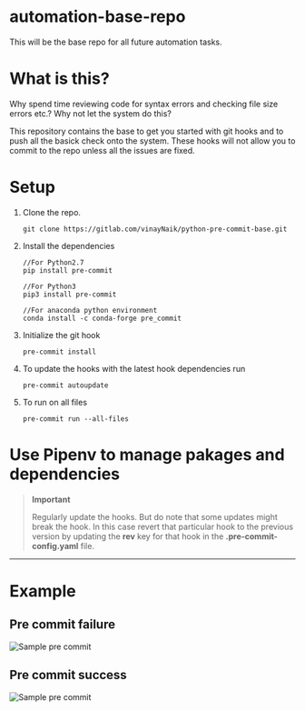 # automation-base-repo

This will be the base repo for all future automation tasks.

# What is this?

Why spend time reviewing code for syntax errors and checking file size errors etc.? Why not let the system do this?

This repository contains the base to get you started with git hooks and to push all the basick check onto the system. These hooks will not allow you to commit to the repo unless all the issues are fixed.

# Setup

1.  Clone the repo.

        git clone https://gitlab.com/vinayNaik/python-pre-commit-base.git

2.  Install the dependencies

        //For Python2.7
        pip install pre-commit

        //For Python3
        pip3 install pre-commit

        //For anaconda python environment
        conda install -c conda-forge pre_commit

3.  Initialize the git hook

        pre-commit install

4.  To update the hooks with the latest hook dependencies run

        pre-commit autoupdate

5.  To run on all files

        pre-commit run --all-files

# Use Pipenv to manage pakages and dependencies

> **Important**
>
> Regularly update the hooks. But do note that some updates might break the hook. In this case revert that particular hook to the previous version by updating the **rev** key for that hook in the **.pre-commit-config.yaml** file.

---

# Example

## Pre commit failure

![Sample pre commit](/assets/images/sample_pre_commit_failure.png "Pre commit hook failure.")

## Pre commit success

![Sample pre commit](/assets/images/sample_pre_commit_success.png "Pre commit hook success.")
